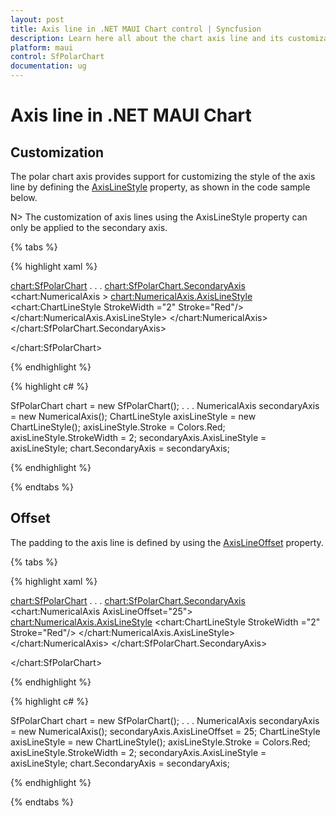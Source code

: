 ```yaml
---
layout: post
title: Axis line in .NET MAUI Chart control | Syncfusion
description: Learn here all about the chart axis line and its customization in the Syncfusion .NET MAUI Chart (SfPolarChart) control.
platform: maui
control: SfPolarChart
documentation: ug
---
```


# Axis line in .NET MAUI Chart

## Customization

The polar chart axis provides support for customizing the style of the axis line by defining the [AxisLineStyle]() property, as shown in the code sample below.

N> The customization of axis lines using the AxisLineStyle property can only be applied to the secondary axis.

{% tabs %}

{% highlight xaml %}

<chart:SfPolarChart>
    . . .
    <chart:SfPolarChart.SecondaryAxis>
        <chart:NumericalAxis >
            <chart:NumericalAxis.AxisLineStyle>
                <chart:ChartLineStyle StrokeWidth ="2"
									  Stroke="Red"/>
            </chart:NumericalAxis.AxisLineStyle>
        </chart:NumericalAxis>
    </chart:SfPolarChart.SecondaryAxis>

</chart:SfPolarChart>

{% endhighlight %}

{% highlight c# %}

SfPolarChart chart = new SfPolarChart();
. . .
NumericalAxis secondaryAxis = new NumericalAxis();
ChartLineStyle axisLineStyle = new ChartLineStyle();
axisLineStyle.Stroke = Colors.Red;
axisLineStyle.StrokeWidth = 2;
secondaryAxis.AxisLineStyle = axisLineStyle;
chart.SecondaryAxis = secondaryAxis;

{% endhighlight %}

{% endtabs %}

## Offset

The padding to the axis line is defined by using the [AxisLineOffset]() property.

{% tabs %}

{% highlight xaml %}

<chart:SfPolarChart>
    . . .
    <chart:SfPolarChart.SecondaryAxis>
        <chart:NumericalAxis AxisLineOffset="25">
            <chart:NumericalAxis.AxisLineStyle>
                <chart:ChartLineStyle StrokeWidth ="2"
									  Stroke="Red"/>
            </chart:NumericalAxis.AxisLineStyle>
        </chart:NumericalAxis>
    </chart:SfPolarChart.SecondaryAxis>

</chart:SfPolarChart>

{% endhighlight %}

{% highlight c# %}

SfPolarChart chart = new SfPolarChart();
. . .
NumericalAxis secondaryAxis = new NumericalAxis();
secondaryAxis.AxisLineOffset = 25;
ChartLineStyle axisLineStyle = new ChartLineStyle();
axisLineStyle.Stroke = Colors.Red;
axisLineStyle.StrokeWidth = 2;
secondaryAxis.AxisLineStyle = axisLineStyle;
chart.SecondaryAxis = secondaryAxis;

{% endhighlight %}

{% endtabs %}